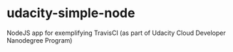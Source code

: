 # udacity-simple-node
NodeJS app for exemplifying TravisCI (as part of Udacity Cloud Developer Nanodegree Program)
